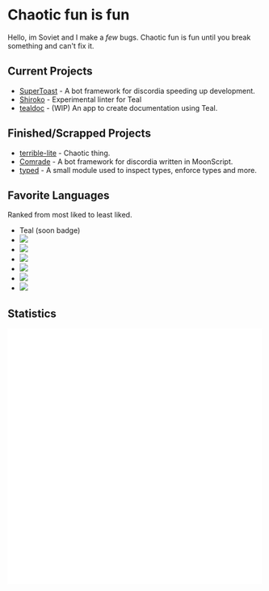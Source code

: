# Chaotic fun is fun

Hello, im Soviet and I make a *few* bugs. Chaotic fun is fun until you break something and can't fix it.

## Current Projects

* [SuperToast](https://github.com/SovietKitsune/SuperToast) - A bot framework for discordia speeding up development.
* [Shiroko](https://github.com/SovietKitsune/shiroko) - Experimental linter for Teal
* [tealdoc](https://github.com/SovietKitsune/tealdoc) - (WIP) An app to create documentation using Teal.

## Finished/Scrapped Projects

* [terrible-lite](https://github.com/SovietKitsune/terrible-lite) - Chaotic thing.
* [Comrade](https://github.com/SovietKitsune/Comrade) - A bot framework for discordia written in MoonScript.
* [typed](https://github.com/SovietKitsune/typed) - A small module used to inspect types, enforce types and more.

## Favorite Languages

Ranked from most liked to least liked.

* Teal (soon badge)
* [![](https://img.shields.io/badge/Lua-2C2D72?style=flat-square&logo=lua)](https://lua.org)
* [![](https://img.shields.io/badge/Rust-000000?style=flat-square&logo=rust)](https://rust-lang.org)
* [![](https://img.shields.io/badge/Go-EEEEEE?st00ADD8yle=flat-square&logo=go)](https://golang.org)
* [![](https://img.shields.io/badge/MoonScript-825794?style=flat-square&logo=insomnia&logoColor=white)](https://moonscript.org)
* [![](https://img.shields.io/badge/Nim-000000?style=flat-square&logo=nim)](https://nim-lang.org)
* [![](https://img.shields.io/badge/CoffeeScript-2F2625?style=flat-square&logo=coffeescript)](https://coffeescript.org)

## Statistics

![Statistics](https://github.com/SovietKitsune/SovietKitsune/blob/master/github-metrics.svg)

